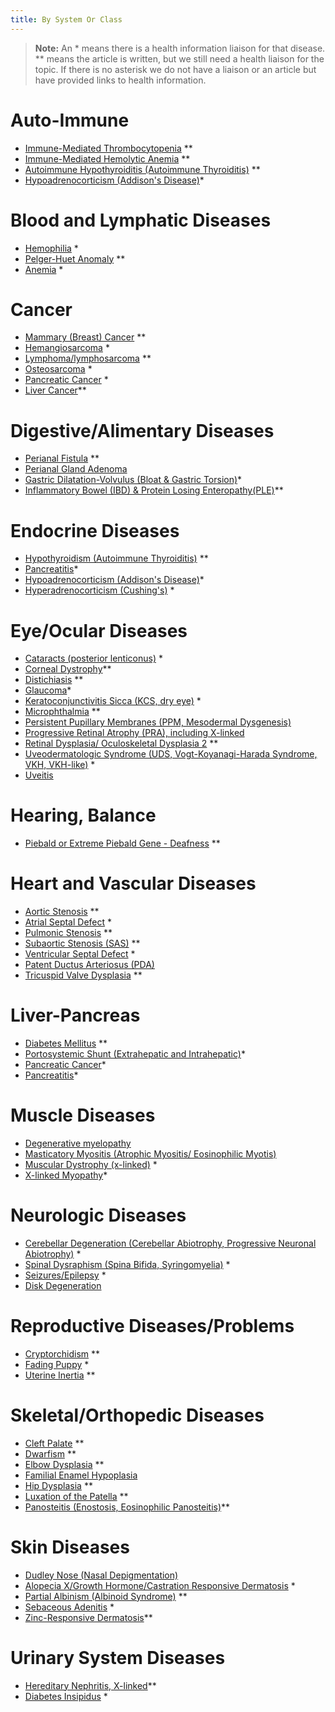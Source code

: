 ```yaml
---
title: By System Or Class
---
```

> **Note:** An \* means there is a health information liaison for that disease.
> \** means the article is written, but we still need a health liaison
> for the topic.  If there is no asterisk we do not have a liaison or an article but have provided links to health information.

# Auto-Immune

* [Immune-Mediated Thrombocytopenia](/diseases/immune-mediated-thrombocytopenia) \*\*
* [Immune-Mediated Hemolytic Anemia](/diseases/immune-mediated-hemolytic-anemia) \*\*
* [Autoimmune Hypothyroiditis (Autoimmune Thyroiditis)](/diseases/hypothyroidism-autoimmune-hypothyroiditis) \*\*
* [Hypoadrenocorticism (Addison's Disease)](/diseases/addison-s-disease)*

# Blood and Lymphatic Diseases

* [Hemophilia](/diseases/hemophilia) *
* [Pelger-Huet Anomaly](/diseases/pelger-huet-anomaly) \*\*
* [Anemia](/diseases/anemia) *

# Cancer

* [Mammary (Breast) Cancer](/diseases/mammary-cancer-1) \*\*
* [Hemangiosarcoma](/diseases/hemangiosarcoma) *
* [Lymphoma/lymphosarcoma](/diseases/lymphosarcoma-lymphoma) \*\*
* [Osteosarcoma](/diseases/osteosarcoma) *
* [Pancreatic Cancer](/diseases/pancreatic-cancer) *
* [Liver Cancer](/diseases/liver-cancer)\*\*

# Digestive/Alimentary Diseases

* [Perianal Fistula](https://www.samoyedhealthfoundation.org/diseases/perianal-fistulas-anal-furunculosis/) \*\*
* [Perianal Gland Adenoma](/diseases/perianal-gland-adenoma)
* [Gastric Dilatation-Volvulus (Bloat & Gastric Torsion)](/diseases/bloat)*
* [Inflammatory Bowel (IBD) & Protein Losing Enteropathy(PLE)](/diseases/inflammatory-bowel-ibd)\*\*

# Endocrine Diseases

* [Hypothyroidism (Autoimmune Thyroiditis)](/diseases/hypothyroidism-autoimmune-hypothyroiditis) \*\*
* [Pancreatitis](https://www.samoyedhealthfoundation.org/diseases/pancreatitis/)*
* [Hypoadrenocorticism (Addison's Disease)](/diseases/addison-s-disease)*
* [Hyperadrenocorticism (Cushing's)](/diseases/cushing-s-disease) *

# Eye/Ocular Diseases

* [Cataracts (posterior lenticonus)](/diseases/cataracts-posterior-lenticonus) *
* [Corneal Dystrophy](/diseases/corneal-dystrophy)\*\*
* [Distichiasis](/diseases/distichiasis) \*\*
* [Glaucoma](/diseases/glaucoma)*
* [Keratoconjunctivitis Sicca (KCS, dry eye)](/diseases/keratoconjunctivitis-sicca-kcs-or-dry-eye) *
* [Microphthalmia](/diseases/microphthalmia) \*\*
* [Persistent Pupillary Membranes (PPM, Mesodermal Dysgenesis)](/diseases/persistent-pupillary-membranes)
* [Progressive Retinal Atrophy (PRA), including X-linked](/diseases/progressive-retinal-atrophy-x-linked)
* [Retinal Dysplasia/ Oculoskeletal Dysplasia 2](/diseases/retinal-dysplasia-folds) \*\*
* [Uveodermatologic Syndrome (UDS, Vogt-Koyanagi-Harada Syndrome, VKH, VKH-like)](/diseases/uveodermatologic-syndrome-uds) *
* [Uveitis](/diseases/uveitis)

# Hearing, Balance

* [Piebald or Extreme Piebald Gene - Deafness](/diseases/piebald-or-extreme-piebald-gene-2013-deafness) \*\*

# Heart and Vascular Diseases

* [Aortic Stenosis](/diseases/subaortic-stenosis) \*\*
* [Atrial Septal Defect](/diseases/atrial-septal-defect-1) *
* [Pulmonic Stenosis](/diseases/pulmonic-stenosis) \*\*
* [Subaortic Stenosis (SAS)](/diseases/subaortic-stenosis) \*\*
* [Ventricular Septal Defect](/diseases/ventricular-septal-defect) *
* [Patent Ductus Arteriosus (PDA)](/diseases/patent-ductus-arteriosus)
* [Tricuspid Valve Dysplasia](/diseases/tricuspid-valve-dysplasia) \*\*

# Liver-Pancreas

* [Diabetes Mellitus](/diseases/diabetes-mellitus) \*\*
* [Portosystemic Shunt (Extrahepatic and Intrahepatic)](https://www.samoyedhealthfoundation.org/diseases/portosystemic-shunts-intrahepatic-and-extrahepatic-liver-shunts/)*
* [Pancreatic Cancer](https://www.samoyedhealthfoundation.org/diseases/pancreatic-cancer/)*
* [Pancreatitis](/diseases/pancreatitis)*

# Muscle Diseases

* [Degenerative myelopathy](/diseases/degenerative-myelopathy)
* [Masticatory Myositis (Atrophic Myositis/ Eosinophilic Myotis)](/diseases/masticatory-myositis)
* [Muscular Dystrophy (x-linked)](/diseases/x-linked-muscular-dystrophy) *
* [X-linked Myopathy](/diseases/x-linked-myopathy)*

# Neurologic Diseases

* [Cerebellar Degeneration (Cerebellar Abiotrophy, Progressive Neuronal Abiotrophy)](/diseases/cerebellar-degeneration-cerebeller-abiotrophies) *
* [Spinal Dysraphism (Spina Bifida, Syringomyelia)](/diseases/spinal-dysraphism) *
* [Seizures/Epilepsy](/diseases/seizures-epilepsy) *
* [Disk Degeneration](/diseases/disk-degeneration)

# Reproductive Diseases/Problems

* [Cryptorchidism](/diseases/cryptorchidism) \*\*
* [Fading Puppy](/diseases/fading-puppy-syndrome) *
* [Uterine Inertia](/diseases/uterine-inertia) \*\*

# Skeletal/Orthopedic Diseases

* [Cleft Palate](/diseases/cleft-palate) \*\*
* [Dwarfism](/diseases/retinal-dysplasia-folds) \*\*
* [Elbow Dysplasia](/diseases/elbow-dysplasia) \*\*
* [Familial Enamel Hypoplasia](/diseases/familial-enamel-hypoplasia)
* [Hip Dysplasia](/diseases/hip-dysplasia-hd) \*\*
* [Luxation of the Patella](/diseases/luxating-patella) \*\*
* [Panosteitis (Enostosis, Eosinophilic Panosteitis)](/diseases/panosteitis)\*\*

# Skin Diseases

* [Dudley Nose (Nasal Depigmentation)](/diseases/dudley-nose)
* [Alopecia X/Growth Hormone/Castration Responsive Dermatosis](/diseases/alopecia-x) *
* [Partial Albinism (Albinoid Syndrome)](/diseases/partial-albinism) \*\*
* [Sebaceous Adenitis](/diseases/sebaceous-adenitis-sa) *
* [Zinc-Responsive Dermatosis](/diseases/zinc-responsive-dermatosis)\*\*

# Urinary System Diseases

* [Hereditary Nephritis, X-linked](https://www.samoyedhealthfoundation.org/diseases/hereditary-nephritis/)\*\*
* [Diabetes Insipidus](/diseases/diabetes-insipidus) *